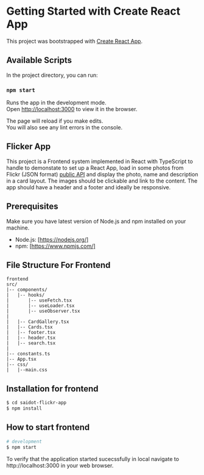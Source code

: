 # Getting Started with Create React App

This project was bootstrapped with [Create React App](https://github.com/facebook/create-react-app).

## Available Scripts

In the project directory, you can run:

### `npm start`

Runs the app in the development mode.\
Open [http://localhost:3000](http://localhost:3000) to view it in the browser.

The page will reload if you make edits.\
You will also see any lint errors in the console.

## Flicker App
This project is a Frontend system implemented in React with  TypeScript to handle to  demonstate  to set up a React App, load in some photos from Flickr (JSON format) [public API](https://api.flickr.com/services/feeds/photos_public.gne?format=json) and display the photo, name and description in a card layout. The images should be clickable and link to the content. The app should have a header and a footer and ideally be responsive.

## Prerequisites

Make sure you have latest version of Node.js and npm installed on your machine.

- Node.js: [https://nodejs.org/]
- npm: [https://www.npmjs.com/]

## File Structure For Frontend
```
frontend
src/
|-- components/
|   |-- hooks/
|       |-- useFetch.tsx
|       |-- useLoader.tsx
|       |-- useObserver.tsx
|
|   |-- CardGallery.tsx
|   |-- Cards.tsx
|   |-- footer.tsx
|   |-- header.tsx
|   |-- search.tsx
|
|-- constants.ts
|-- App.tsx
|-- css/
|   |--main.css
```

## Installation for frontend

```bash
$ cd saidot-flickr-app
$ npm install 
```
##  How to start frontend

```bash
# development
$ npm start 
```

To verify that the application started sucecssfully in local navigate to http://localhost:3000 in your web browser.